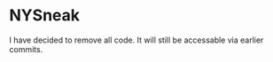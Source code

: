 NYSneak
=======

I have decided to remove all code. It will still be accessable via earlier commits.
